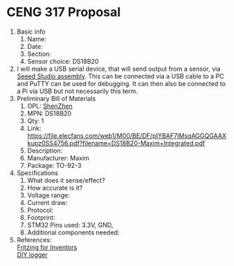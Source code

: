 # CENG 317 Proposal
1. Basic info
     1. Name: 
     2. Date: 
     3. Section:
     4. Sensor choice: DS18B20
2. I will make a USB serial device, that will send output from a sensor, via [Seeed Studio assembly](https://www.seeedstudio.com/fusion_pcb.html). This can be connected via a USB cable to a PC and PuTTY can be used for debugging. It can then also be connected to a Pi via USB but not necessarily this term. 
3. Preliminary Bill of Materials
    1. OPL: [ShenZhen](https://www.seeedstudio.com/opl.html)
    2. MPN: DS18B20
	3. Qty: 1
	4. Link: https://file.elecfans.com/web1/M00/BE/DF/pIYBAF7jMsqAGGQGAAXkupz0SS4756.pdf?filename=DS18B20-Maxim+Integrated.pdf
    5. Description:	
	6. Manufacturer: Maxim
	7. Package: TO-92-3
4. Specifications
    1. What does it sense/effect?
	2. How accurate is it?
    3. Voltage range:
	4. Current draw:
	5. Protocol:
	6. Footprint:
	7. STM32 Pins used: 3.3V, GND, 
	8. Additional components needed:
5. References:    
[Fritzing for Inventors](https://learning-oreilly-com.ezproxy.humber.ca/library/view/fritzing-for-inventors/9780071844642/ch01.html#ch01)    
[DIY logger](https://www.shortn0tes.com/2017/11/diy-temperature-logger-with-stm32f103.html)